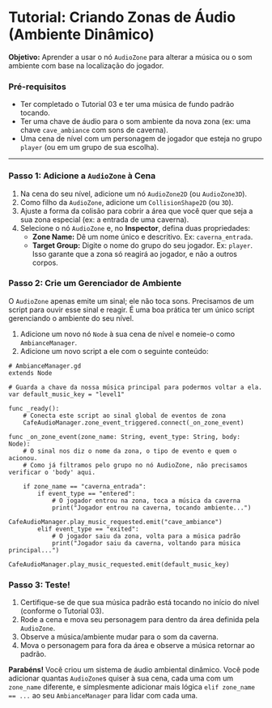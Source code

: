 # Tutorial: Criando Zonas de Áudio (Ambiente Dinâmico)

**Objetivo:** Aprender a usar o nó `AudioZone` para alterar a música ou o som ambiente com base na localização do jogador.

### Pré-requisitos

- Ter completado o Tutorial 03 e ter uma música de fundo padrão tocando.
- Ter uma chave de áudio para o som ambiente da nova zona (ex: uma chave `cave_ambiance` com sons de caverna).
- Uma cena de nível com um personagem de jogador que esteja no grupo `player` (ou em um grupo de sua escolha).

---

### Passo 1: Adicione a `AudioZone` à Cena

1.  Na cena do seu nível, adicione um nó `AudioZone2D` (ou `AudioZone3D`).
2.  Como filho da `AudioZone`, adicione um `CollisionShape2D` (ou `3D`).
3.  Ajuste a forma da colisão para cobrir a área que você quer que seja a sua zona especial (ex: a entrada de uma caverna).
4.  Selecione o nó `AudioZone` e, no **Inspector**, defina duas propriedades:
    - **Zone Name:** Dê um nome único e descritivo. Ex: `caverna_entrada`.
    - **Target Group:** Digite o nome do grupo do seu jogador. Ex: `player`. Isso garante que a zona só reagirá ao jogador, e não a outros corpos.

### Passo 2: Crie um Gerenciador de Ambiente

O `AudioZone` apenas emite um sinal; ele não toca sons. Precisamos de um script para ouvir esse sinal e reagir. É uma boa prática ter um único script gerenciando o ambiente do seu nível.

1.  Adicione um novo nó `Node` à sua cena de nível e nomeie-o como `AmbianceManager`.
2.  Adicione um novo script a ele com o seguinte conteúdo:

```gdscript
# AmbianceManager.gd
extends Node

# Guarda a chave da nossa música principal para podermos voltar a ela.
var default_music_key = "level1"

func _ready():
    # Conecta este script ao sinal global de eventos de zona
    CafeAudioManager.zone_event_triggered.connect(_on_zone_event)

func _on_zone_event(zone_name: String, event_type: String, body: Node):
    # O sinal nos diz o nome da zona, o tipo de evento e quem o acionou.
    # Como já filtramos pelo grupo no nó AudioZone, não precisamos verificar o 'body' aqui.

    if zone_name == "caverna_entrada":
        if event_type == "entered":
            # O jogador entrou na zona, toca a música da caverna
            print("Jogador entrou na caverna, tocando ambiente...")
            CafeAudioManager.play_music_requested.emit("cave_ambiance")
        elif event_type == "exited":
            # O jogador saiu da zona, volta para a música padrão
            print("Jogador saiu da caverna, voltando para música principal...")
            CafeAudioManager.play_music_requested.emit(default_music_key)
```

### Passo 3: Teste!

1.  Certifique-se de que sua música padrão está tocando no início do nível (conforme o Tutorial 03).
2.  Rode a cena e mova seu personagem para dentro da área definida pela `AudioZone`.
3.  Observe a música/ambiente mudar para o som da caverna.
4.  Mova o personagem para fora da área e observe a música retornar ao padrão.

**Parabéns!** Você criou um sistema de áudio ambiental dinâmico. Você pode adicionar quantas `AudioZone`s quiser à sua cena, cada uma com um `zone_name` diferente, e simplesmente adicionar mais lógica `elif zone_name == ...` ao seu `AmbianceManager` para lidar com cada uma.
